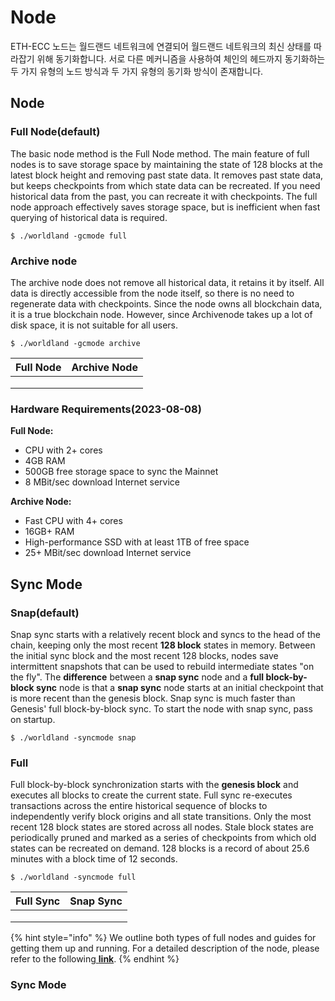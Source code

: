 # Node

ETH-ECC 노드는 월드랜드 네트워크에 연결되어 월드랜드 네트워크의 최신 상태를 따라잡기 위해 동기화합니다. 서로 다른 메커니즘을 사용하여 체인의 헤드까지 동기화하는 두 가지 유형의 노드 방식과 두 가지 유형의 동기화 방식이 존재합니다.



## **Node**

### Full Node(default) <a href="#summary" id="summary"></a>

The basic node method is the Full Node method. The main feature of full nodes is to save storage space by maintaining the state of 128 blocks at the latest block height and removing past state data. It removes past state data, but keeps checkpoints from which state data can be recreated. If you need historical data from the past, you can recreate it with checkpoints. The full node approach effectively saves storage space, but is inefficient when fast querying of historical data is required.

```
$ ./worldland -gcmode full
```

### Archive node

The archive node does not remove all historical data, it retains it by itself. All data is directly accessible from the node itself, so there is no need to regenerate data with checkpoints. Since the node owns all blockchain data, it is a true blockchain node. However, since Archivenode takes up a lot of disk space, it is not suitable for all users.

```
$ ./worldland -gcmode archive
```

| Full Node | Archive Node |
| :-------: | :----------: |
|           |              |
|           |              |
|           |              |

### Hardware Requirements(2023-08-08)

**Full Node:**

* CPU with 2+ cores
* 4GB RAM
* 500GB free storage space to sync the Mainnet
* 8 MBit/sec download Internet service

**Archive Node:**

* Fast CPU with 4+ cores
* 16GB+ RAM
* High-performance SSD with at least 1TB of free space
* 25+ MBit/sec download Internet service

##

## **Sync Mode**

### Snap(default)

Snap sync starts with a relatively recent block and syncs to the head of the chain, keeping only the most recent **128 block** states in memory. Between the initial sync block and the most recent 128 blocks, nodes save intermittent snapshots that can be used to rebuild intermediate states "on the fly". The **difference** between a **snap sync** node and a **full block-by-block sync** node is that a **snap sync** node starts at an initial checkpoint that is more recent than the genesis block. Snap sync is much faster than Genesis' full block-by-block sync. To start the node with snap sync, pass on startup.

```
$ ./worldland -syncmode snap
```

### Full

Full block-by-block synchronization starts with the **genesis block** and executes all blocks to create the current state. Full sync re-executes transactions across the entire historical sequence of blocks to independently verify block origins and all state transitions. Only the most recent 128 block states are stored across all nodes. Stale block states are periodically pruned and marked as a series of checkpoints from which old states can be recreated on demand. 128 blocks is a record of about 25.6 minutes with a block time of 12 seconds.

```
$ ./worldland -syncmode full
```

| Full Sync | Snap Sync |
| --------- | --------- |
|           |           |
|           |           |
|           |           |

{% hint style="info" %}
We outline both types of full nodes and guides for getting them up and running. For a detailed description of the node, please refer to the following[ **link**](https://geth.ethereum.org/docs/fundamentals/sync-modes).
{% endhint %}









### &#x20;<a href="#archive-nodes" id="archive-nodes"></a>





### Sync Mode





### &#x20;<a href="#summary" id="summary"></a>
